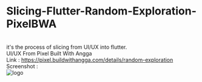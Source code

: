 # Slicing-Flutter-Random-Exploration-PixelBWA
<br />it's the process of slicing from UI/UX into flutter.
<br />UI/UX From Pixel Built With Angga
<br />Link : https://pixel.buildwithangga.com/details/random-exploration
<br />Screenshot : 
<br />![logo](https://pixel.buildwithangga.com/storage/assets/logo_weapon/SjSQUiolgxm9HPdUT3c0IQOa1XSdfZhsYa1RQZyx.png)

